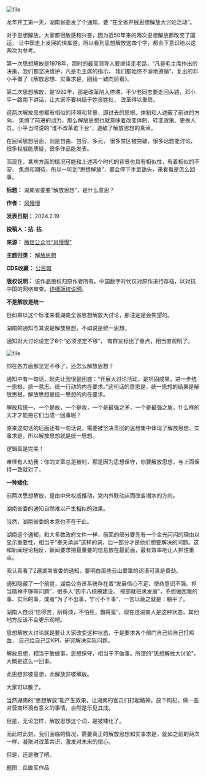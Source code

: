 ![file](https://chinadigitaltimes.net/chinese/files/2024/02/image-1708359047805.png)


龙年开工第一天，湖南省委发了个通知，要 “在全省开展思想解放大讨论活动”。


对于思想解放，大家都很敏感和兴奋，因为近50年来的两次思想解放都改变了国运， 让中国走上发展的快车道，所以看到思想解放这四个字，都会下意识地以这两次为参考。


第一次思想解放是1978年，那时的最高领导人要继续走老路，“凡是毛主席作出的决策，我们都坚决维护，凡是毛主席的指示， 我们都始终不渝地遵循”，复出的邓小平做了《解放思想、实事求是，团结一致向前看》。


第二次思想解放，是1992年，那是改革陷入停滞，不少老同志要走回头路，邓小平一路南下讲话，让大家不要纠结于姓资姓社， 改革得以重启。


这两次解放思想都有相似的环境和背景，即过去的思根、体制和人遮蔽了前进的方向， 束缚了前进的动力，那么解放思想也就意味着改变体制、转变政策、更换人员。小平当时说的“谁不改革谁下台”，道破了解放思想的真谛。


在民间思想层面，则是自由、包容、多元， 很多禁区被突破，很多话题能讨论，很多权威能质疑，很多作品能发表。


而现在，某些方面的情况可能和上述两个时代的背景也具有相似性，有着相似的不安、 焦虑和期待，所以一听到“思想解放”，都会停下手里锄头，来看看是怎么回事。




**标题：** 湖南省委要“解放思想”，是什么意思？  

**作者：** [风慢慢](https://chinadigitaltimes.net/space/风慢慢)  

**发表日期：** 2024.2.19  

**投稿人：拈. 拈.**   

**来源：** [微信公众号“风慢慢”](https://web.archive.org/web/https://mp.weixin.qq.com/s/z-ADxfYZ38XEQGznvAhX9A)  

**主题归类：** [解放思想](https://chinadigitaltimes.net/space/解放思想)  

**CDS收藏：** [公民馆](https://chinadigitaltimes.net/space/%E5%85%AC%E6%B0%91%E9%A6%86)  

**版权说明：** 该作品版权归原作者所有。中国数字时代仅对原作进行存档，以对抗中国的网络审查。[详细版权说明](https://chinadigitaltimes.net/chinese/copyright)。


**不是解放是统一** 


但如果以这个标准来看湖南全省思想解放大讨论，那注定是会失望的。


湖南的通知与其说是解放思想，不如说是统一思想。


通知对大讨论设定了6个“必须坚定不移”， 有群友标出了重点，相当直观明了。


![file](https://chinadigitaltimes.net/chinese/files/2024/02/image-1708357678173.png)


你在各方面都坚定不移了，还怎么解放思想？


通知中有一句话，起先让我很是困惑：“开展大讨论活动，是巩固成果，进一步统一思根、统一意志、统一行动的内在要求。”这句话的意思是，统一思想的结果是解放思根，解放思想是统一思想的内在要求。


解放和统一，一个是放，一个是收，一个是最强之矛，一个是最强之盾，什么样的天才才能把它们当成一回事呢？


原来这句话的后面还有一句话说，需要被坚决贯彻的思想集中体现了解放思想、实事求是，所以解放思想就是统一思想。


逻辑真是完美！


难怪有人劝我：你的文章总是被封，那是因为思想保守，你要解放思想，与上面保持一致就对了。


**一种矮化** 


前两次思想解放，是由中央权威推动，党内外联动从而改变潮水的方向。


湖南省委的通知自然难以产生相似的效果。


当然，湖南省委的本意也不在于此。


湖南这个通知，和大多数政府文件一样，前面的部分要先有一个金光闪闪的理由以显示重要性，相当于“奉天承运”这样的词，后一部分才是他们想要解决的问题。这和新闻理论相反，新闻要求把最重要的信息放在最前面，最有效率地让人抓住重点。


我认真看了2遍湖南省委的通知，要明白那些云山雾罩的词语可真是费劲。


通知隐藏了一个前提，湖南公务员系统存在着“发展信心不足、使命意识不强、担当精神不够等问题”，很多人“四平八稳搞建设、 按部就班求发展”，不想做困难的事、实际的事，或者“为了不出事，宁可不干事”，一言以蔽之就是：躺平了。


湖南人自诩“恰得苦，耐得烦，不怕死，霸得蛮”，现在连湖南人是这种状态，其他地方应该不会更乐观吧。


思想解放大讨论就是要让大家改变这种状态，于是要求各个部门自己给自己打鸡血， 自己给自己定KPI，研究解决实际问题。


解放思想，相当于敢做事，思想保守，相当于不做事。所谓的“思想解放大讨论”，大概是这么一回事。


此思想非彼思想，此解放非彼解放。


大家可以散了。


当然湖南的“思想解放”能产生效果，让湖南的官员们打起精神，放下枸杞，做一些对营商环境有意义的事情，自然是乐见其成。


但是，无论怎样，解放思想这个词，是被矮化了。


而此时此刻，我们面临的情况，需要真正的解放思想和实事求是，就如之前的两次一样，凝聚对改革共识，激发对未来的信心。


但是，还是散了吧。


题图：岳敏军作品

